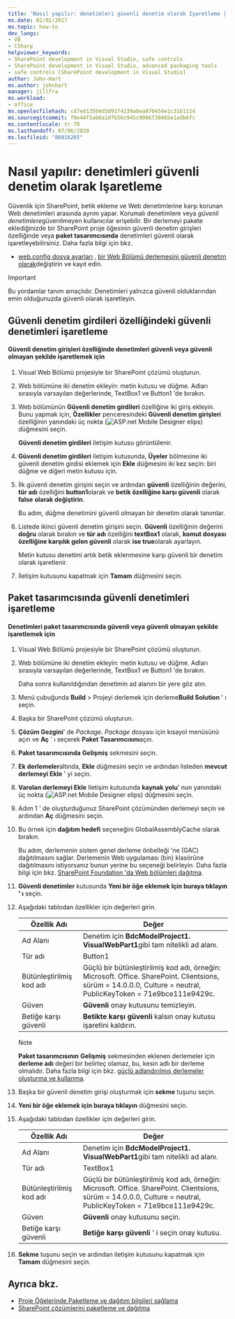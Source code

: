 ```yaml
---
title: 'Nasıl yapılır: denetimleri güvenli denetim olarak Işaretleme | Microsoft Docs'
ms.date: 02/02/2017
ms.topic: how-to
dev_langs:
- VB
- CSharp
helpviewer_keywords:
- SharePoint development in Visual Studio, safe controls
- SharePoint development in Visual Studio, advanced packaging tools
- safe controls [SharePoint development in Visual Studio]
author: John-Hart
ms.author: johnhart
manager: jillfra
ms.workload:
- office
ms.openlocfilehash: cd7ed13504d3d91f4239a8ea070454e1c31b1114
ms.sourcegitcommit: f9e44f5ab6a1dfb56c945c9986730465e1adb6fc
ms.contentlocale: tr-TR
ms.lasthandoff: 07/06/2020
ms.locfileid: "86016265"
---
```

# <a name="how-to-mark-controls-as-safe-controls"></a>Nasıl yapılır: denetimleri güvenli denetim olarak Işaretleme
  Güvenlik için SharePoint, betik ekleme ve Web denetimlerine karşı korunan Web denetimleri arasında ayrım yapar. Korumalı denetimlere veya *güvenli denetimlere*güvenilmeyen kullanıcılar erişebilir. Bir derlemeyi pakete eklediğinizde bir SharePoint proje öğesinin güvenli denetim girişleri özelliğinde veya **paket tasarımcısında** denetimleri güvenli olarak işaretleyebilirsiniz. Daha fazla bilgi için bkz.

- [web.config dosya ayarları](/previous-versions/office/developer/sharepoint-2007/bb802890(v=office.12)) , [bir Web Bölümü derlemesini güvenli denetim olarak](/previous-versions/office/developer/sharepoint2003/dd587360(v=office.11))değiştirin ve kayıt edin.

> [!IMPORTANT]
> Bu yordamlar tanım amaçlıdır. Denetimleri yalnızca güvenli olduklarından emin olduğunuzda güvenli olarak işaretleyin.

## <a name="marking-safe-controls-in-the-safe-control-entries-property"></a>Güvenli denetim girdileri özelliğindeki güvenli denetimleri işaretleme

#### <a name="to-mark-controls-as-safe-or-unsafe-in-the-safe-control-entries-property"></a>Güvenli denetim girişleri özelliğinde denetimleri güvenli veya güvenli olmayan şekilde işaretlemek için

1. Visual Web Bölümü projesiyle bir SharePoint çözümü oluşturun.

2. Web bölümüne iki denetim ekleyin: metin kutusu ve düğme. Adları sırasıyla varsayılan değerlerinde, TextBox1 ve Button1 'de bırakın.

3. Web bölümünün **Güvenli denetim girdileri** özelliğine iki giriş ekleyin. Bunu yapmak için, **Özellikler** penceresindeki **Güvenli denetim girişleri** özelliğinin yanındaki üç nokta (![ASP.net Mobile Designer elips](../sharepoint/media/mwellipsis.gif "ASP.NET Mobile Designer elips")) düğmesini seçin.

     **Güvenli denetim girdileri** iletişim kutusu görüntülenir.

4. **Güvenli denetim girdileri** iletişim kutusunda, **Üyeler** bölmesine iki güvenli denetim girdisi eklemek için **Ekle** düğmesini iki kez seçin: biri düğme ve diğeri metin kutusu için.

5. İlk güvenli denetim girişini seçin ve ardından **güvenli** özelliğinin değerini, **tür adı** özelliğini **button1**olarak ve **betik özelliğine karşı güvenli** olarak **false** **olarak değiştirin**.

     Bu adım, düğme denetimini güvenli olmayan bir denetim olarak tanımlar.

6. Listede ikinci güvenli denetim girişini seçin. **Güvenli** özelliğinin değerini **doğru** olarak bırakın ve **tür adı** özelliğini **textBox1** olarak, **komut dosyası özelliğine karşılık gelen güvenli** olarak **ise true**olarak ayarlayın.

     Metin kutusu denetimi artık betik eklenmesine karşı güvenli bir denetim olarak işaretlenir.

7. İletişim kutusunu kapatmak için **Tamam** düğmesini seçin.

## <a name="marking-safe-controls-in-the-package-designer"></a>Paket tasarımcısında güvenli denetimleri işaretleme

#### <a name="to-mark-controls-as-safe-or-unsafe-in-the-package-designer"></a>Denetimleri paket tasarımcısında güvenli veya güvenli olmayan şekilde işaretlemek için

1. Visual Web Bölümü projesiyle bir SharePoint çözümü oluşturun.

2. Web bölümüne iki denetim ekleyin: metin kutusu ve düğme. Adları sırasıyla varsayılan değerlerinde, TextBox1 ve Button1 'de bırakın.

     Daha sonra kullanıldığından denetimin ad alanını bir yere göz atın.

3. Menü çubuğunda **Build**  >  Projeyi derlemek için derleme**Build Solution** ' ı seçin.

4. Başka bir SharePoint çözümü oluşturun.

5. **Çözüm Gezgini**' de *Package. Package* dosyası için kısayol menüsünü açın ve **Aç** ' ı seçerek **Paket Tasarımcısını**açın.

6. **Paket tasarımcısında** **Gelişmiş** sekmesini seçin.

7. **Ek derlemeler**altında, **Ekle** düğmesini seçin ve ardından listeden **mevcut derlemeyi Ekle** ' yi seçin.

8. **Varolan derlemeyi Ekle** Iletişim kutusunda **kaynak yolu**' nun yanındaki üç nokta (![ASP.net Mobile Designer elips](../sharepoint/media/mwellipsis.gif "ASP.NET Mobile Designer elips")) düğmesini seçin.

9. Adım 1 ' de oluşturduğunuz SharePoint çözümünden derlemeyi seçin ve ardından **Aç** düğmesini seçin.

10. Bu örnek için **dağıtım hedefi** seçeneğini GlobalAssemblyCache olarak bırakın.

     Bu adım, derlemenin sistem genel derleme önbelleği 'ne (GAC) dağıtılmasını sağlar. Derlemenin Web uygulaması (bin) klasörüne dağıtılmasını istiyorsanız bunun yerine bu seçeneği belirleyin. Daha fazla bilgi için bkz. [SharePoint Foundation 'da Web bölümleri dağıtma](/previous-versions/office/developer/sharepoint-2010/cc768621(v=office.14)).

11. **Güvenli denetimler** kutusunda **Yeni bir öğe eklemek Için buraya tıklayın ' ı** seçin.

12. Aşağıdaki tablodan özellikler için değerleri girin.

    |Özellik Adı|Değer|
    |-------------------|-----------|
    |Ad Alanı|Denetim için **BdcModelProject1. VisualWebPart1**gibi tam nitelikli ad alanı.|
    |Tür adı|Button1|
    |Bütünleştirilmiş kod adı|Güçlü bir bütünleştirilmiş kod adı, örneğin: Microsoft. Office. SharePoint. Clientsions, sürüm = 14.0.0.0, Culture = neutral, PublicKeyToken = 71e9bce111e9429c.|
    |Güven|**Güvenli** onay kutusunu temizleyin.|
    |Betiğe karşı güvenli|**Betikte karşı güvenli** kalsın onay kutusu işaretini kaldırın.|

    > [!NOTE]
    > **Paket tasarımcısının** **Gelişmiş** sekmesinden eklenen derlemeler için **derleme adı** değeri bir belirteç olamaz, bu, kesin adlı bir derleme olmalıdır. Daha fazla bilgi için bkz. [güçlü adlandırılmış derlemeler oluşturma ve kullanma](/previous-versions/dotnet/netframework-4.0/xwb8f617(v=vs.100)).

13. Başka bir güvenli denetim girişi oluşturmak için **sekme** tuşunu seçin.

14. **Yeni bir öğe eklemek için buraya tıklayın** düğmesini seçin.

15. Aşağıdaki tablodan özellikler için değerleri girin.

    |Özellik Adı|Değer|
    |-------------------|-----------|
    |Ad Alanı|Denetim için **BdcModelProject1. VisualWebPart1**gibi tam nitelikli ad alanı.|
    |Tür adı|TextBox1|
    |Bütünleştirilmiş kod adı|Güçlü bir bütünleştirilmiş kod adı, örneğin: Microsoft. Office. SharePoint. Clientsions, sürüm = 14.0.0.0, Culture = neutral, PublicKeyToken = 71e9bce111e9429c.|
    |Güven|**Güvenli** onay kutusunu seçin.|
    |Betiğe karşı güvenli|**Betiğe karşı güvenli** ' i seçin onay kutusu.|

16. **Sekme** tuşunu seçin ve ardından iletişim kutusunu kapatmak için **Tamam** düğmesini seçin.

## <a name="see-also"></a>Ayrıca bkz.
- [Proje Öğelerinde Paketleme ve dağıtım bilgileri sağlama](../sharepoint/providing-packaging-and-deployment-information-in-project-items.md)
- [SharePoint çözümlerini paketleme ve dağıtma](../sharepoint/packaging-and-deploying-sharepoint-solutions.md)

